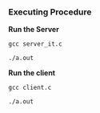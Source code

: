 ### Executing Procedure


<b> Run the Server</b>

`gcc server_it.c`

`./a.out`


<b> Run the client </b>

`gcc client.c`

`./a.out`